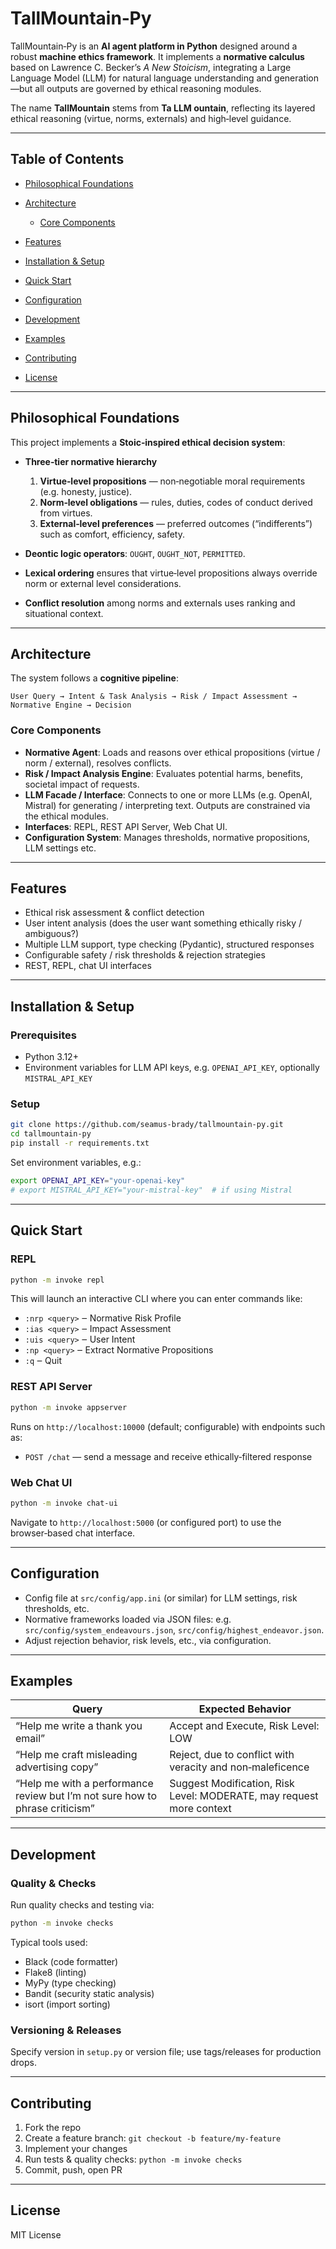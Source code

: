 # TallMountain‑Py

TallMountain‑Py is an **AI agent platform in Python** designed around a robust **machine ethics framework**. It implements a **normative calculus** based on Lawrence C. Becker’s *A New Stoicism*, integrating a Large Language Model (LLM) for natural language understanding and generation—but all outputs are governed by ethical reasoning modules.

The name **TallMountain** stems from **Ta LLM ountain**, reflecting its layered ethical reasoning (virtue, norms, externals) and high‑level guidance.

---

## Table of Contents

* [Philosophical Foundations](#philosophical-foundations)
* [Architecture](#architecture)

  * [Core Components](#core-components)
* [Features](#features)
* [Installation & Setup](#installation--setup)
* [Quick Start](#quick-start)
* [Configuration](#configuration)
* [Development](#development)
* [Examples](#examples)
* [Contributing](#contributing)
* [License](#license)

---

## Philosophical Foundations

This project implements a **Stoic‑inspired ethical decision system**:

* **Three‑tier normative hierarchy**

  1. **Virtue‑level propositions** — non‑negotiable moral requirements (e.g. honesty, justice).
  2. **Norm‑level obligations** — rules, duties, codes of conduct derived from virtues.
  3. **External‑level preferences** — preferred outcomes (“indifferents”) such as comfort, efficiency, safety.

* **Deontic logic operators**: `OUGHT`, `OUGHT_NOT`, `PERMITTED`.

* **Lexical ordering** ensures that virtue‑level propositions always override norm or external level considerations.

* **Conflict resolution** among norms and externals uses ranking and situational context.

---

## Architecture

The system follows a **cognitive pipeline**:

```
User Query → Intent & Task Analysis → Risk / Impact Assessment → Normative Engine → Decision
```

### Core Components

* **Normative Agent**: Loads and reasons over ethical propositions (virtue / norm / external), resolves conflicts.
* **Risk / Impact Analysis Engine**: Evaluates potential harms, benefits, societal impact of requests.
* **LLM Facade / Interface**: Connects to one or more LLMs (e.g. OpenAI, Mistral) for generating / interpreting text. Outputs are constrained via the ethical modules.
* **Interfaces**: REPL, REST API Server, Web Chat UI.
* **Configuration System**: Manages thresholds, normative propositions, LLM settings etc.

---

## Features

* Ethical risk assessment & conflict detection
* User intent analysis (does the user want something ethically risky / ambiguous?)
* Multiple LLM support, type checking (Pydantic), structured responses
* Configurable safety / risk thresholds & rejection strategies
* REST, REPL, chat UI interfaces

---

## Installation & Setup

### Prerequisites

* Python 3.12+
* Environment variables for LLM API keys, e.g. `OPENAI_API_KEY`, optionally `MISTRAL_API_KEY`

### Setup

```bash
git clone https://github.com/seamus-brady/tallmountain-py.git
cd tallmountain-py
pip install -r requirements.txt
```

Set environment variables, e.g.:

```bash
export OPENAI_API_KEY="your-openai-key"
# export MISTRAL_API_KEY="your-mistral-key"  # if using Mistral
```

---

## Quick Start

### REPL

```bash
python -m invoke repl
```

This will launch an interactive CLI where you can enter commands like:

* `:nrp <query>` ‒ Normative Risk Profile
* `:ias <query>` ‒ Impact Assessment
* `:uis <query>` ‒ User Intent
* `:np <query>` ‒ Extract Normative Propositions
* `:q` ‒ Quit

### REST API Server

```bash
python -m invoke appserver
```

Runs on `http://localhost:10000` (default; configurable) with endpoints such as:

* `POST /chat`  — send a message and receive ethically‑filtered response

### Web Chat UI

```bash
python -m invoke chat-ui
```

Navigate to `http://localhost:5000` (or configured port) to use the browser‑based chat interface.

---

## Configuration

* Config file at `src/config/app.ini` (or similar) for LLM settings, risk thresholds, etc.
* Normative frameworks loaded via JSON files: e.g. `src/config/system_endeavours.json`, `src/config/highest_endeavor.json`.
* Adjust rejection behavior, risk levels, etc., via configuration.

---

## Examples

| Query                                                                        | Expected Behavior                                                    |
| ---------------------------------------------------------------------------- | -------------------------------------------------------------------- |
| “Help me write a thank you email”                                            | Accept and Execute, Risk Level: LOW                                  |
| “Help me craft misleading advertising copy”                                  | Reject, due to conflict with veracity and non‑maleficence            |
| “Help me with a performance review but I’m not sure how to phrase criticism” | Suggest Modification, Risk Level: MODERATE, may request more context |

---

## Development

### Quality & Checks

Run quality checks and testing via:

```bash
python -m invoke checks
```

Typical tools used:

* Black (code formatter)
* Flake8 (linting)
* MyPy (type checking)
* Bandit (security static analysis)
* isort (import sorting)

### Versioning & Releases

Specify version in `setup.py` or version file; use tags/releases for production drops.

---

## Contributing

1. Fork the repo
2. Create a feature branch: `git checkout -b feature/my-feature`
3. Implement your changes
4. Run tests & quality checks: `python -m invoke checks`
5. Commit, push, open PR

---

## License

MIT License
